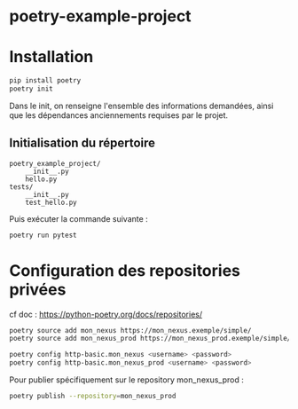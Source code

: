 # poetry-example-project

# Installation

```bash
pip install poetry
poetry init
```
Dans le init, on renseigne l'ensemble des informations demandées, ainsi que les dépendances anciennements requises par le projet. 

## Initialisation du répertoire
```
poetry_example_project/
    __init__.py
    hello.py
tests/
    __init__.py
    test_hello.py
```

Puis exécuter la commande suivante : 
```bash
poetry run pytest
```

# Configuration des repositories privées

cf doc : https://python-poetry.org/docs/repositories/

```bash
poetry source add mon_nexus https://mon_nexus.exemple/simple/
poetry source add mon_nexus_prod https://mon_nexus_prod.exemple/simple/

poetry config http-basic.mon_nexus <username> <password>
poetry config http-basic.mon_nexus_prod <username> <password>
```

Pour publier spécifiquement sur le repository mon_nexus_prod : 
```bash
poetry publish --repository=mon_nexus_prod
``` 